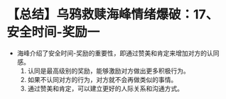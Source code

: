 # 【总结】乌鸦救赎海峰情绪爆破：17、安全时间-奖励一

-   海峰介绍了安全时间-奖励的重要性，即通过赞美和肯定来增加对方的认同感。
    1.  认同是最高级别的奖励，能够激励对方做出更多积极行为。
    2.  如果不认同对方的行为，对方就不会再做类似的事情。
    3.  通过赞美和肯定，可以建立更好的人际关系和沟通方式。